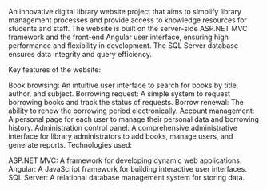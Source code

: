 An innovative digital library website project that aims to simplify library management 
processes and provide access to knowledge resources for students and staff.
The website is built on the server-side ASP.NET MVC framework and the front-end Angular user interface, 
ensuring high performance and flexibility in development. 
The SQL Server database ensures data integrity and query efficiency.

Key features of the website:

Book browsing: An intuitive user interface to search for books by title, author, and subject.
Borrowing request: A simple system to request borrowing books and track the status of requests.
Borrow renewal: The ability to renew the borrowing period electronically.
Account management: A personal page for each user to manage their personal data and borrowing history.
Administration control panel: A comprehensive administrative interface for library administrators to add books, manage users, and generate reports.
Technologies used:

ASP.NET MVC: A framework for developing dynamic web applications.
Angular: A JavaScript framework for building interactive user interfaces.
SQL Server: A relational database management system for storing data.
